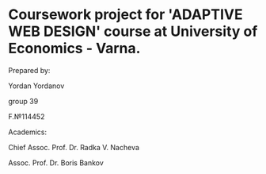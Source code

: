 # Coursework project for 'ADAPTIVE WEB DESIGN' course at University of Economics - Varna.

Prepared by:

Yordan Yordanov

group 39

F.№114452

Academics:

Chief Assoc. Prof. Dr. Radka V. Nacheva

Assoc. Prof. Dr. Boris Bankov
